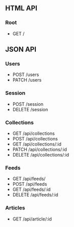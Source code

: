 ## HTML API

### Root
* GET /

## JSON API

### Users
* POST /users
* PATCH /users

### Session
* POST /session
* DELETE /session


### Collections
* GET /api/collections
* POST /api/collections
* GET /api/collections/:id
* PATCH /api/collections/:id  
* DELETE /api/collections/:id

### Feeds
* GET /api/feeds/
* POST /api/feeds
* GET /api/feeds/:id
* DELETE /api/feeds/:id

### Articles
* GET /api/article/:id
